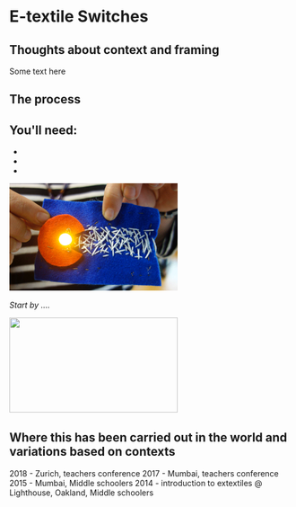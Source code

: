 
# **E-textile Switches**
## **Thoughts about context and framing**
Some text here

## **The process**
You'll need:
-
-
-
-

<img src="./colarado.gif" width="300" />

*Start by ....*


<img src="./LDR_ENVIRONMENT.gif" width="300" height="169"/>

## **Where this has been carried out in the world and variations based on contexts**

2018 - Zurich, teachers conference
2017 - Mumbai, teachers conference
2015 - Mumbai, Middle schoolers
2014 - introduction to extextiles @ Lighthouse, Oakland, Middle schoolers
